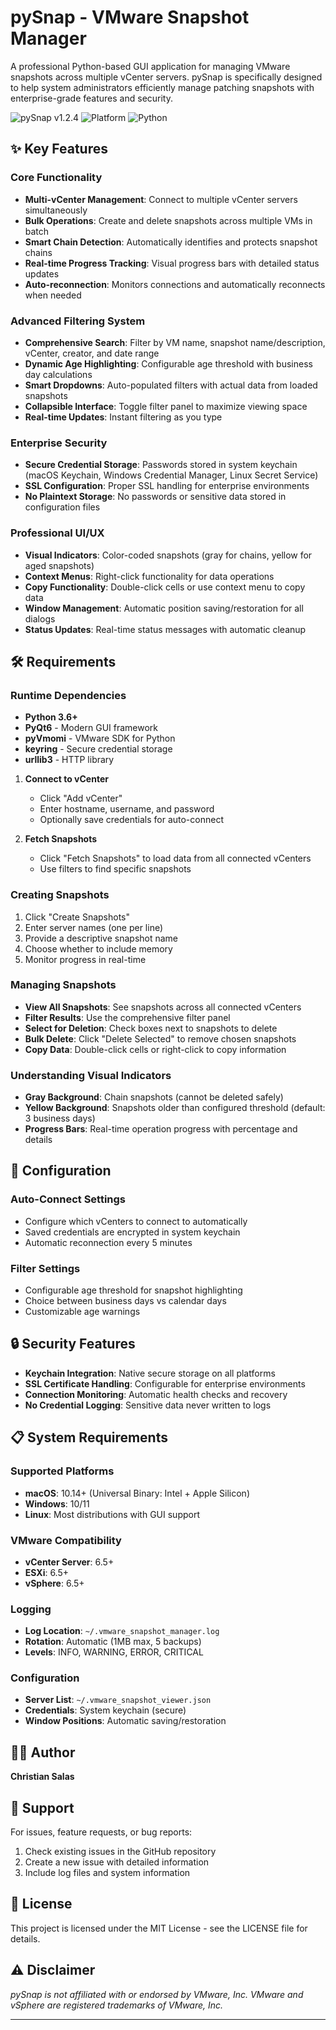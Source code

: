 # pySnap - VMware Snapshot Manager

A professional Python-based GUI application for managing VMware snapshots across multiple vCenter servers. pySnap is specifically designed to help system administrators efficiently manage patching snapshots with enterprise-grade features and security.

![pySnap v1.2.4](https://img.shields.io/badge/version-1.2.1-blue.svg)
![Platform](https://img.shields.io/badge/platform-macOS%20%7C%20Windows%20%7C%20Linux-lightgrey.svg)
![Python](https://img.shields.io/badge/python-3.6%2B-green.svg)

## ✨ Key Features

### Core Functionality
- **Multi-vCenter Management**: Connect to multiple vCenter servers simultaneously
- **Bulk Operations**: Create and delete snapshots across multiple VMs in batch
- **Smart Chain Detection**: Automatically identifies and protects snapshot chains
- **Real-time Progress Tracking**: Visual progress bars with detailed status updates
- **Auto-reconnection**: Monitors connections and automatically reconnects when needed

### Advanced Filtering System
- **Comprehensive Search**: Filter by VM name, snapshot name/description, vCenter, creator, and date range
- **Dynamic Age Highlighting**: Configurable age threshold with business day calculations
- **Smart Dropdowns**: Auto-populated filters with actual data from loaded snapshots
- **Collapsible Interface**: Toggle filter panel to maximize viewing space
- **Real-time Updates**: Instant filtering as you type

### Enterprise Security
- **Secure Credential Storage**: Passwords stored in system keychain (macOS Keychain, Windows Credential Manager, Linux Secret Service)
- **SSL Configuration**: Proper SSL handling for enterprise environments
- **No Plaintext Storage**: No passwords or sensitive data stored in configuration files

### Professional UI/UX
- **Visual Indicators**: Color-coded snapshots (gray for chains, yellow for aged snapshots)
- **Context Menus**: Right-click functionality for data operations
- **Copy Functionality**: Double-click cells or use context menu to copy data
- **Window Management**: Automatic position saving/restoration for all dialogs
- **Status Updates**: Real-time status messages with automatic cleanup

## 🛠️ Requirements

### Runtime Dependencies
- **Python 3.6+**
- **PyQt6** - Modern GUI framework
- **pyVmomi** - VMware SDK for Python
- **keyring** - Secure credential storage
- **urllib3** - HTTP library

1. **Connect to vCenter**
   - Click "Add vCenter"
   - Enter hostname, username, and password
   - Optionally save credentials for auto-connect

2. **Fetch Snapshots**
   - Click "Fetch Snapshots" to load data from all connected vCenters
   - Use filters to find specific snapshots

### Creating Snapshots

1. Click "Create Snapshots"
2. Enter server names (one per line)
3. Provide a descriptive snapshot name
4. Choose whether to include memory
5. Monitor progress in real-time

### Managing Snapshots

- **View All Snapshots**: See snapshots across all connected vCenters
- **Filter Results**: Use the comprehensive filter panel
- **Select for Deletion**: Check boxes next to snapshots to delete
- **Bulk Delete**: Click "Delete Selected" to remove chosen snapshots
- **Copy Data**: Double-click cells or right-click to copy information

### Understanding Visual Indicators

- **Gray Background**: Chain snapshots (cannot be deleted safely)
- **Yellow Background**: Snapshots older than configured threshold (default: 3 business days)
- **Progress Bars**: Real-time operation progress with percentage and details

## 🔧 Configuration

### Auto-Connect Settings
- Configure which vCenters to connect to automatically
- Saved credentials are encrypted in system keychain
- Automatic reconnection every 5 minutes

### Filter Settings
- Configurable age threshold for snapshot highlighting
- Choice between business days vs calendar days
- Customizable age warnings

## 🔒 Security Features

- **Keychain Integration**: Native secure storage on all platforms
- **SSL Certificate Handling**: Configurable for enterprise environments
- **Connection Monitoring**: Automatic health checks and recovery
- **No Credential Logging**: Sensitive data never written to logs

## 📋 System Requirements

### Supported Platforms
- **macOS**: 10.14+ (Universal Binary: Intel + Apple Silicon)
- **Windows**: 10/11
- **Linux**: Most distributions with GUI support

### VMware Compatibility
- **vCenter Server**: 6.5+
- **ESXi**: 6.5+
- **vSphere**: 6.5+

### Logging
- **Log Location**: `~/.vmware_snapshot_manager.log`
- **Rotation**: Automatic (1MB max, 5 backups)
- **Levels**: INFO, WARNING, ERROR, CRITICAL

### Configuration
- **Server List**: `~/.vmware_snapshot_viewer.json`
- **Credentials**: System keychain (secure)
- **Window Positions**: Automatic saving/restoration

## 👨‍💻 Author

**Christian Salas**

## 🐛 Support

For issues, feature requests, or bug reports:
1. Check existing issues in the GitHub repository
2. Create a new issue with detailed information
3. Include log files and system information

## 📄 License

This project is licensed under the MIT License - see the LICENSE file for details.

## ⚠️ Disclaimer

*pySnap is not affiliated with or endorsed by VMware, Inc. VMware and vSphere are registered trademarks of VMware, Inc.*

---